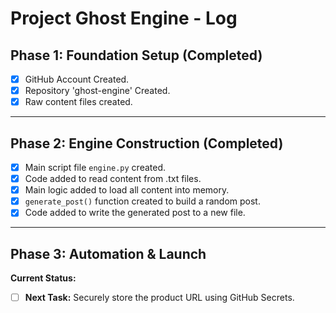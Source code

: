# Project Ghost Engine - Log

## Phase 1: Foundation Setup (Completed)
- [x] GitHub Account Created.
- [x] Repository 'ghost-engine' Created.
- [x] Raw content files created.

---

## Phase 2: Engine Construction (Completed)
- [x] Main script file `engine.py` created.
- [x] Code added to read content from .txt files.
- [x] Main logic added to load all content into memory.
- [x] `generate_post()` function created to build a random post.
- [x] Code added to write the generated post to a new file.

---

## Phase 3: Automation & Launch

**Current Status:**
- [ ] **Next Task:** Securely store the product URL using GitHub Secrets.
